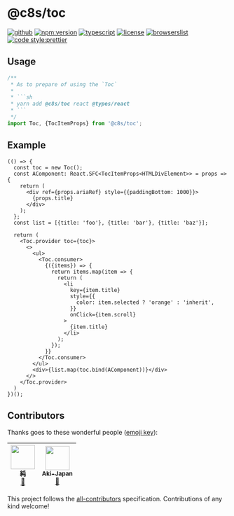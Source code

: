 # @c8s/toc

[![github](https://badgen.net/badge//nju33,c8s/000?icon=github&list=1)](https://github.com/nju33/c8s/tree/master/components/toc)
[![npm:version](https://badgen.net/npm/v/@c8s/toc?icon=npm&label=)](https://www.npmjs.com/package/@c8s/toc)
[![typescript](https://badgen.net/badge/lang/typescript/0376c6?icon=npm)](https://www.typescriptlang.org/)
[![license](https://badgen.net/npm/license/@c8s/toc)](https://github.com/nju33/c8s/blob/master/LICENSE)
[![browserslist](https://badgen.net/badge/browserslist/chrome,edge/ffd539?list=1)](https://browserl.ist/?q=last+1+chrome+version%2C+last+1+edge+version)
[![code style:prettier](https://badgen.net/badge//prettier/ff69b3?label=code%20style)](https://github.com/prettier/prettier)

<!-- [![document:typedoc](https://badgen.net/badge/document/typedoc/9602ff)](https://docs--pilaf.netlify.com/) -->
<!-- [![ci:status](https://badgen.net/circleci/github/nju33/c8s)](https://circleci.com/gh/nju33/c8s) -->

## Usage

```ts
/**
 * As to prepare of using the `Toc`
 * 
 * ```sh
 * yarn add @c8s/toc react @types/react
 * ```
 */
import Toc, {TocItemProps} from '@c8s/toc';
```

## Example

```tsx
(() => {
  const toc = new Toc();
  const AComponent: React.SFC<TocItemProps<HTMLDivElement>> = props => {
    return (
      <div ref={props.ariaRef} style={{paddingBottom: 1000}}>
        {props.title}
      </div>
    );
  };
  const list = [{title: 'foo'}, {title: 'bar'}, {title: 'baz'}];

  return (
    <Toc.provider toc={toc}>
      <>
        <ul>
          <Toc.consumer>
            {({items}) => {
              return items.map(item => {
                return (
                  <li
                    key={item.title}
                    style={{
                      color: item.selected ? 'orange' : 'inherit',
                    }}
                    onClick={item.scroll}
                  >
                    {item.title}
                  </li>
                );
              });
            }}
          </Toc.consumer>
        </ul>
        <div>{list.map(toc.bind(AComponent))}</div>
      </>
    </Toc.provider>
  )
})();
```

## Contributors

Thanks goes to these wonderful people ([emoji key](https://github.com/kentcdodds/all-contributors#emoji-key)):

<!-- ALL-CONTRIBUTORS-LIST:START - Do not remove or modify this section -->
<!-- prettier-ignore -->
| [<img src="https://avatars2.githubusercontent.com/u/15901038?v=4" width="55px;"/><br /><sub><b>純</b></sub>](https://nju33.com/)<br />[📖](https://github.com/nju33/c8s/commits?author=nju33 "Documentation") | [<img src="https://avatars0.githubusercontent.com/u/42718835?v=4" width="55px;"/><br /><sub><b>Aki-Japan</b></sub>](https://github.com/Aki-Japan)<br />[📖](https://github.com/nju33/c8s/commits?author=Aki-Japan "Documentation") |
| :---: | :---: |
<!-- ALL-CONTRIBUTORS-LIST:END -->

This project follows the [all-contributors](https://github.com/kentcdodds/all-contributors) specification. Contributions of any kind welcome!